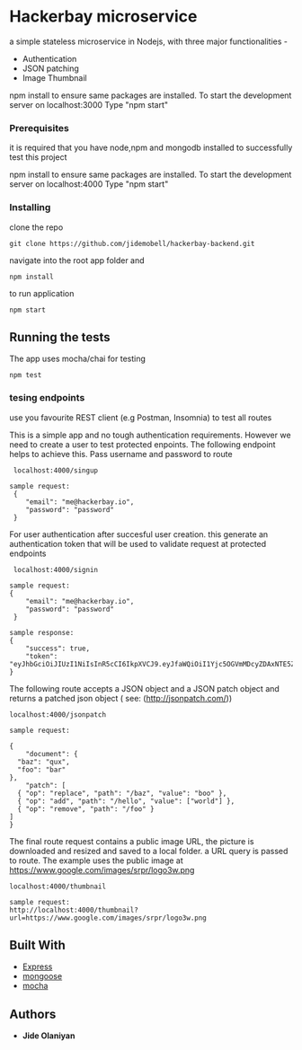 # Hackerbay microservice

a simple stateless microservice in Nodejs, with three major functionalities -

* Authentication
* JSON patching
* Image Thumbnail 

npm install to ensure same packages are installed.
To start the development server on localhost:3000 Type "npm start"

### Prerequisites

 it is required that you have node,npm and mongodb installed to successfully test this project 

 npm install to ensure same packages are installed.
 To start the development server on localhost:4000 Type "npm start"


### Installing


clone the repo  

```
git clone https://github.com/jidemobell/hackerbay-backend.git
```

navigate into the root app folder and 

```
npm install
```

to run application

```
npm start
```

## Running the tests

The app uses mocha/chai for testing

```
npm test
```

### tesing endpoints
use you favourite REST client (e.g Postman, Insomnia) to test all routes

This is a simple app and no tough authentication requirements. However we need
to create a user to test protected enpoints. The following endpoint helps to achieve this.
Pass username and password to route

```
 localhost:4000/singup
```

```
sample request:
 {
	"email": "me@hackerbay.io",
	"password": "password"
 }
```



For user authentication after succesful user creation. this generate an authentication token
that will be used to validate request at protected endpoints

```
 localhost:4000/signin
```

```
sample request:
{
	"email": "me@hackerbay.io",
	"password": "password"
 }
```
```
sample response:
{
	"success": true,
	"token": "eyJhbGciOiJIUzI1NiIsInR5cCI6IkpXVCJ9.eyJfaWQiOiI1Yjc5OGVmMDcyZDAxNTE5ZGM3MGRmNmUiLCJlbWFpbCI6Im1lQG1lLmNvbSIsImlhdCI6MTUzNDczMjY5MSwiZXhwIjoxNTM0ODE5MDkxfQ.eEAXrix6QkuCKQwI5fu5_bUb0_9rwok6eJLUd2j1PbA"
}
```

The following route accepts a JSON object and a JSON patch object and returns a patched json object  ( see: (http://jsonpatch.com/))

```
localhost:4000/jsonpatch
```

```
sample request:

{
	"document": {
  "baz": "qux",
  "foo": "bar"
},
	"patch": [
  { "op": "replace", "path": "/baz", "value": "boo" },
  { "op": "add", "path": "/hello", "value": ["world"] },
  { "op": "remove", "path": "/foo" }
]
}
```

The final route request contains a public image URL, the picture is downloaded and resized and saved to a local folder.
a URL query is passed to route. The example uses the public image at https://www.google.com/images/srpr/logo3w.png

```
localhost:4000/thumbnail
```

```
sample request:
http://localhost:4000/thumbnail?url=https://www.google.com/images/srpr/logo3w.png
```

## Built With

* [Express](http://expressjs.com)
* [mongoose](https://mongoosejs.com)
* [mocha](https://mochajs.org)
 
## Authors

* **Jide Olaniyan** 


